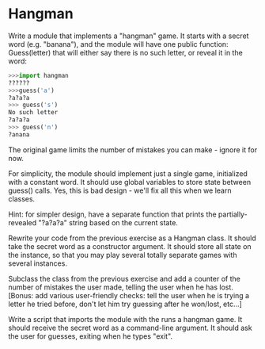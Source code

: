 # Hangman

Write a module that implements a "hangman" game.
It starts with a secret word (e.g. "banana"), and the module will have one public function:
Guess(letter) that will either say there is no such letter, or reveal it in the word:

```python
>>>import hangman
??????
>>>guess('a')
?a?a?a
>>> guess('s')
No such letter
?a?a?a
>>> guess('n')
?anana
```

The original game limits the number of mistakes you can make - ignore it for now.

For simplicity, the module should implement just a single game, initialized with a constant
word.  It should use global variables to store state between guess() calls.
Yes, this is bad design - we'll fix all this when we learn classes.

Hint: for simpler design, have a separate function that prints the partially-revealed "?a?a?a"
string based on the current state.

Rewrite your code from the previous exercise as a Hangman class.
It should take the secret word as a constructor argument.
It should store all state on the instance, so that you may play several totally separate games
with several instances.

Subclass the class from the previous exercise and add a counter of the number of mistakes the user made,
telling the user when he has lost.
[Bonus: add various user-friendly checks: tell the user when he is trying a letter he tried
before, don't let him try guessing after he won/lost, etc...]

Write a script that imports the module with the runs a hangman game.
It should receive the secret word as a command-line argument.
It should ask the user for guesses, exiting when he types "exit".
